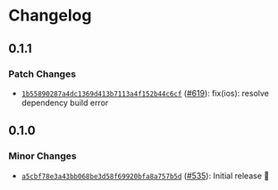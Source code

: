 # Changelog

## 0.1.1

### Patch Changes

- [`1b55890287a4dc1369d413b7113a4f152b44c6cf`](https://github.com/capawesome-team/capacitor-plugins/commit/1b55890287a4dc1369d413b7113a4f152b44c6cf) ([#619](https://github.com/capawesome-team/capacitor-plugins/pull/619)): fix(ios): resolve dependency build error

## 0.1.0

### Minor Changes

- [`a5cbf78e3a43bb068be3d58f69920bfa8a757b5d`](https://github.com/capawesome-team/capacitor-plugins/commit/a5cbf78e3a43bb068be3d58f69920bfa8a757b5d) ([#535](https://github.com/capawesome-team/capacitor-plugins/pull/535)): Initial release 🎉
